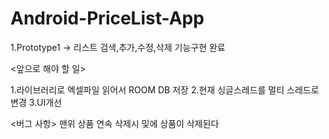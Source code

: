 # Android-PriceList-App

1.Prototype1 -> 리스트 검색,추가,수정,삭제 기능구현 완료

<앞으로 해야 할 일>

1.라이브러리로 엑셀파일 읽어서 ROOM DB 저장
2.현재 싱글스레드를 멀티 스레드로 변경
3.UI개선


<버그 사항>
맨위 상품 연속 삭제시 및에 상품이 삭제된다

